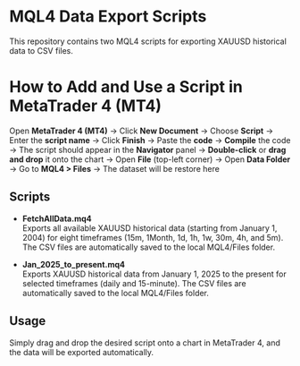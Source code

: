 # MQL4 Data Export Scripts

This repository contains two MQL4 scripts for exporting XAUUSD historical data to CSV files.

# How to Add and Use a Script in MetaTrader 4 (MT4)

Open **MetaTrader 4 (MT4)** → Click **New Document** → Choose **Script** → Enter the **script name** → Click **Finish** → Paste the **code** → **Compile** the code → The script should appear in the **Navigator** panel → **Double-click** or **drag and drop** it onto the chart → Open **File** (top-left corner) → Open **Data Folder** → Go to **MQL4 > Files** → The dataset will be restore here

## Scripts

- **FetchAllData.mq4**  
  Exports all available XAUUSD historical data (starting from January 1, 2004) for eight timeframes (15m, 1Month, 1d, 1h, 1w, 30m, 4h, and 5m). The CSV files are automatically saved to the local MQL4/Files folder.

- **Jan_2025_to_present.mq4**  
  Exports XAUUSD historical data from January 1, 2025 to the present for selected timeframes (daily and 15-minute). The CSV files are automatically saved to the local MQL4/Files folder.

## Usage

Simply drag and drop the desired script onto a chart in MetaTrader 4, and the data will be exported automatically.
